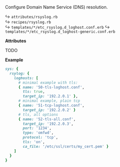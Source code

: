 Configure Domain Name Service (DNS) resolution.

↪ `attributes/rsyslog.rb`  
↪ `recipes/rsyslog.rb`  
↪ `templates/*/etc_rsyslog.d_loghost.conf.erb`
↪ `templates/*/etc_rsyslog.d_loghost-generic.conf.erb`  

**Attributes**

TODO


**Example**

```ruby
sys: {
  rsylog: {
    loghosts: [
      # minimal example with tls:
      { name: '50-tls-loghost.conf',
        tls: true,
        target_ip: '192.2.0.1' },
      # minimal example, plain tcp
      { name: '51-tcp-loghost.conf',
        target_ip: '192.2.0.2' }
      # tls, all options
      { name: '52-tls-all.conf',
        target_ip: '192.2.0.3',
        port: '1234',
        type: 'omfwd',
        protocol: 'tcp',
        tls: 'on',
        ca_file: '/etc/ssl/certs/my_cert.pem' }
    ]
  }
}
```
